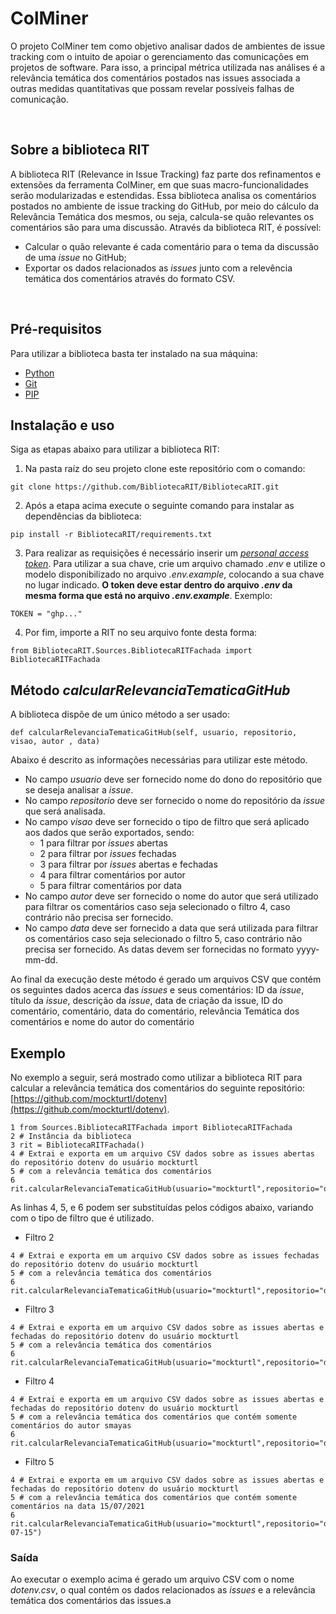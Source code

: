 # **ColMiner**

O projeto ColMiner tem como objetivo analisar dados de ambientes de issue tracking com o intuito de apoiar o gerenciamento das comunicações em projetos de software. Para isso, a principal métrica utilizada nas análises é a relevância temática dos comentários postados nas issues associada a outras medidas quantitativas que possam revelar possíveis falhas de comunicação.

<br>

## **Sobre a biblioteca RIT**

A biblioteca RIT (Relevance in Issue Tracking) faz parte dos refinamentos e extensões da ferramenta ColMiner, em que suas macro-funcionalidades serão modularizadas e estendidas. Essa biblioteca analisa os comentários postados no ambiente de issue tracking do GitHub, por meio do cálculo da Relevância Temática dos mesmos, ou seja, calcula-se quão relevantes os comentários são para uma discussão. Através da biblioteca RIT, é possível:
<br>

* Calcular o quão relevante é cada comentário para o tema da discussão de uma _issue_ no GitHub;
* Exportar os dados relacionados as _issues_ junto com a relevência temática dos comentários através do formato CSV.


<br>

## **Pré-requisitos**
Para utilizar a biblioteca basta ter instalado na sua máquina:
* [Python](https://www.python.org/downloads/)   
* [Git](https://github.com/git-guides/install-git)
* [PIP](https://www.makeuseof.com/tag/install-pip-for-python/)


## **Instalação e uso**
Siga as etapas abaixo para utilizar a biblioteca RIT:

1) Na pasta raíz do seu projeto clone este repositório com o comando: 
``` 
git clone https://github.com/BibliotecaRIT/BibliotecaRIT.git
```  
2) Após a etapa acima execute o seguinte comando para instalar as dependências da biblioteca:
``` 
pip install -r BibliotecaRIT/requirements.txt
```
3) Para realizar as requisições é necessário inserir um [_personal access token_](https://docs.github.com/pt/authentication/keeping-your-account-and-data-secure/creating-a-personal-access-token). Para utilizar a sua chave, crie um arquivo chamado _.env_ e utilize o modelo disponibilizado no arquivo _.env.example_, colocando a sua chave no lugar indicado. **O token deve estar dentro do arquivo _.env_ da mesma forma que está no arquivo _.env.example_**.
Exemplo: 
```
TOKEN = "ghp..."
```

4) Por fim, importe a RIT no seu arquivo fonte desta forma:
``` 
from BibliotecaRIT.Sources.BibliotecaRITFachada import  BibliotecaRITFachada
```

## **Método _calcularRelevanciaTematicaGitHub_**
A biblioteca dispõe de um único método a ser usado:
```
def calcularRelevanciaTematicaGitHub(self, usuario, repositorio, visao, autor , data)
```
Abaixo é descrito as informações necessárias para utilizar este método.
* No campo _usuario_ deve ser fornecido nome do dono do repositório que se deseja analisar a _issue_.
* No campo _repositorio_ deve ser fornecido o nome do repositório da _issue_ que será analisada.
* No campo _visao_ deve ser fornecido o tipo de filtro que será aplicado aos dados que serão exportados, sendo:  
    * 1 para filtrar por _issues_ abertas
    * 2 para filtrar por _issues_ fechadas
    * 3 para filtrar por _issues_ abertas e fechadas
    * 4 para filtrar comentários por autor
    * 5 para filtrar comentários por data
* No campo _autor_ deve ser fornecido o nome do autor que será utilizado para filtrar os comentários caso seja selecionado o filtro 4, caso contrário não precisa ser fornecido.
* No campo _data_ deve ser fornecido a data que será utilizada para filtrar os comentários caso seja selecionado o filtro 5, caso contrário não precisa ser fornecido. As datas devem ser fornecidas no formato yyyy-mm-dd.

Ao final da execução deste método é gerado um arquivos CSV que contém os seguintes dados acerca das _issues_ e seus comentários: ID da _issue_, título da _issue_, descrição da _issue_, data de criação da issue, ID do comentário, comentário, data do comentário, relevância Temática dos comentários e nome do autor do comentário

## **Exemplo**
No exemplo a seguir, será mostrado como utilizar a biblioteca RIT para calcular a relevância temática dos comentários do seguinte repositório: [https://github.com/mockturtl/dotenv](https://github.com/mockturtl/dotenv).
```
1 from Sources.BibliotecaRITFachada import BibliotecaRITFachada
2 # Instância da biblioteca
3 rit = BibliotecaRITFachada()
4 # Extrai e exporta em um arquivo CSV dados sobre as issues abertas do repositório dotenv do usuário mockturtl
5 # com a relevância temática dos comentários
6 rit.calcularRelevanciaTematicaGitHub(usuario="mockturtl",repositorio="dotenv",visao=1)
```
As linhas 4, 5, e 6 podem ser substituídas pelos códigos abaixo, variando com o tipo de filtro que é utilizado.

- Filtro 2
```
4 # Extrai e exporta em um arquivo CSV dados sobre as issues fechadas do repositório dotenv do usuário mockturtl
5 # com a relevância temática dos comentários
6 rit.calcularRelevanciaTematicaGitHub(usuario="mockturtl",repositorio="dotenv",visao=2)
``` 
- Filtro 3
```
4 # Extrai e exporta em um arquivo CSV dados sobre as issues abertas e fechadas do repositório dotenv do usuário mockturtl
5 # com a relevância temática dos comentários
6 rit.calcularRelevanciaTematicaGitHub(usuario="mockturtl",repositorio="dotenv",visao=3)
```  
- Filtro 4
```
4 # Extrai e exporta em um arquivo CSV dados sobre as issues abertas e fechadas do repositório dotenv do usuário mockturtl 
5 # com a relevância temática dos comentários que contém somente comentários do autor smayas
6 rit.calcularRelevanciaTematicaGitHub(usuario="mockturtl",repositorio="dotenv",visao=4,autor="smayas")
```
- Filtro 5
```
4 # Extrai e exporta em um arquivo CSV dados sobre as issues abertas e fechadas do repositório dotenv do usuário mockturtl
5 # com a relevância temática dos comentários que contém somente comentários na data 15/07/2021
6 rit.calcularRelevanciaTematicaGitHub(usuario="mockturtl",repositorio="dotenv",visao=5,data="2021-07-15")
```
### Saída
Ao executar o exemplo acima é gerado um arquivo CSV com o nome _dotenv.csv_, o qual contém os dados relacionados as _issues_ e a relevância temática dos comentários das issues.a